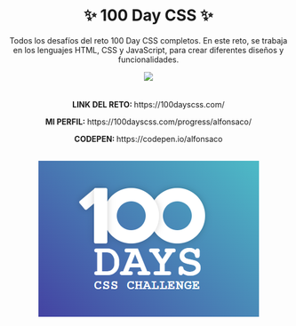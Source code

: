 <h1 align="center">✨ 100 Day CSS ✨</h1>
<p align="center">Todos los desafíos del reto 100 Day CSS completos. En este reto, se trabaja en los lenguajes HTML, CSS y JavaScript, para crear diferentes diseños y funcionalidades.</p>
<div align="center">
  <img src="https://skillicons.dev/icons?i=html,css,js,codepen" />  
</div>

<br>
<div align="center">
  <p><b>LINK DEL RETO: </b>https://100dayscss.com/</p>
  <p><b>MI PERFIL: </b>https://100dayscss.com/progress/alfonsaco/</p>  
  <p><b>CODEPEN: </b>https://codepen.io/alfonsaco</p>
</div>

<br>
<div align="center">
  <img src="https://github.com/alfonsaco/100DaysCSS/blob/main/100DayCSS.PNG" alt="100DayCSS" />
</div>
